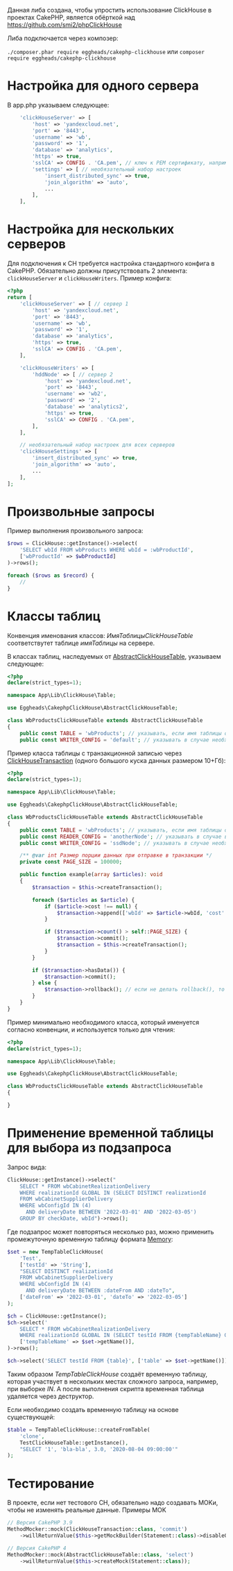 Данная либа создана, чтобы упростить использование ClickHouse в проектах CakePHP, является обёрткой
над https://github.com/smi2/phpClickHouse

Либа подключается через композер:

`./composer.phar require eggheads/cakephp-clickhouse`
или
`composer require eggheads/cakephp-clickhouse`

# Настройка для одного сервера

В app.php указываем следующее:

```php
    'clickHouseServer' => [
        'host' => 'yandexcloud.net',
        'port' => '8443',
        'username' => 'wb',
        'password' => '1',
        'database' => 'analytics',
        'https' => true,
        'sslCA' => CONFIG . 'CA.pem', // ключ к PEM сертификату, например, для Яндекс Облака
        'settings' => [ // необязательный набор настроек
            'insert_distributed_sync' => true,
            'join_algorithm' => 'auto',
            ...
        ],
    ],
```

# Настройка для нескольких серверов

Для подключения к CH требуется настройка стандартного конфига в CakePHP. Обязательно должны присутствовать 2
элемента: `clickHouseServer` и `clickHouseWriters`. Пример конфига:

```php
<?php
return [
    'clickHouseServer' => [ // сервер 1
        'host' => 'yandexcloud.net',
        'port' => '8443',
        'username' => 'wb',
        'password' => '1',
        'database' => 'analytics',
        'https' => true,
        'sslCA' => CONFIG . 'CA.pem',
    ],

    'clickHouseWriters' => [
        'hddNode' => [ // сервер 2
            'host' => 'yandexcloud.net',
            'port' => '8443',
            'username' => 'wb2',
            'password' => '2',
            'database' => 'analytics2',
            'https' => true,
            'sslCA' => CONFIG . 'CA.pem',
        ],
    ],

    // необязательный набор настроек для всех серверов
    'clickHouseSettings' => [
        'insert_distributed_sync' => true,
        'join_algorithm' => 'auto',
        ...
    ],
];
```

# Произвольные запросы

Пример выполнения произвольного запроса:

```php
$rows = ClickHouse::getInstance()->select(
    'SELECT wbId FROM wbProducts WHERE wbId = :wbProductId',
    ['wbProductId' => $wbProductId]
)->rows();

foreach ($rows as $record) {
    //
}
```

# Классы таблиц

Конвенция именования классов: _ИмяТаблицыClickHouseTable_ соответствутет таблице _имяТаблицы_ на сервере.

В классах таблиц, наследуемых от [AbstractClickHouseTable](src/AbstractClickHouseTable.php), указываем следующее:

```php
<?php
declare(strict_types=1);

namespace App\Lib\ClickHouse\Table;

use Eggheads\CakephpClickHouse\AbstractClickHouseTable;

class WbProductsClickHouseTable extends AbstractClickHouseTable
{
    public const TABLE = 'wbProducts'; // указывать, если имя таблицы отличается от *ClickHouseTable
    public const WRITER_CONFIG = 'default'; // указывать в случае необходимости записи в таблицу из clickHouseWriters, либо default - это clickHouseServer

```

Пример класса таблицы с транзакционной записью через [ClickHouseTransaction](src/ClickHouseTransaction.php) (одного
большого куска данных размером 10+Гб):

```php
<?php
declare(strict_types=1);

namespace App\Lib\ClickHouse\Table;

use Eggheads\CakephpClickHouse\AbstractClickHouseTable;

class WbProductsClickHouseTable extends AbstractClickHouseTable
{
    public const TABLE = 'wbProducts'; // указывать, если имя таблицы отличается от *ClickHouseTable
    public const READER_CONFIG = 'anotherNode'; // указывать в случае в случае работы с другим сервером (не clickHouseServer из конфигурации)
    public const WRITER_CONFIG = 'ssdNode'; // указывать в случае необходимости записи в таблицу

    /** @var int Размер порции данных при отправке в транзакции */
    private const PAGE_SIZE = 100000;

    public function example(array $articles): void
    {
        $transaction = $this->createTransaction();

        foreach ($articles as $article) {
            if ($article->cost !== null) {
                $transaction->append(['wbId' => $article->wbId, 'cost' => $article->cost]); // если передать несуществующее поле, то вылетит Exception
            }

            if ($transaction->count() > self::PAGE_SIZE) {
                $transaction->commit();
                $transaction = $this->createTransaction();
            }
        }

        if ($transaction->hasData()) {
            $transaction->commit();
        } else {
            $transaction->rollback(); // если не делать rollback(), то при вызове диструктора вылетит Exception
        }
    }
}
```

Пример минимально необходимого класса, который именуется согласно конвенции, и используется только для чтения:

```php
<?php
declare(strict_types=1);

namespace App\Lib\ClickHouse\Table;

use Eggheads\CakephpClickHouse\AbstractClickHouseTable;

class WbProductsClickHouseTable extends AbstractClickHouseTable
{

}
```

# Применение временной таблицы для выбора из подзапроса

Запрос вида:

```php
ClickHouse::getInstance()->select("
    SELECT * FROM wbCabinetRealizationDelivery
    WHERE realizationId GLOBAL IN (SELECT DISTINCT realizationId
    FROM wbCabinetSupplierDelivery
    WHERE wbConfigId IN (4)
      AND deliveryDate BETWEEN '2022-03-01' AND '2022-03-05')
    GROUP BY checkDate, wbId")->rows();
```

Где подзапрос может повторяться несколько раз, можно применить промежуточную временную таблицу
формата [Memory](https://clickhouse.com/docs/ru/engines/table-engines/special/memory):

```php
$set = new TempTableClickHouse(
    'Test',
    ['testId' => 'String'],
    "SELECT DISTINCT realizationId
    FROM wbCabinetSupplierDelivery
    WHERE wbConfigId IN (4)
      AND deliveryDate BETWEEN :dateFrom AND :dateTo",
    ['dateFrom' => '2022-03-01', 'dateTo' => '2022-03-05']
);

$ch = ClickHouse::getInstance();
$ch->select('
    SELECT * FROM wbCabinetRealizationDelivery
    WHERE realizationId GLOBAL IN (SELECT testId FROM {tempTableName} GROUP BY checkDate, wbId',
    ['tempTableName' => $set->getName()],
)->rows();

$ch->select('SELECT testId FROM {table}', ['table' => $set->getName()]);
```

Таким образом _TempTableClickHouse_ создаёт временную таблицу, которая участвует в нескольких местах сложного запроса,
например, при выборке _IN_. А после выполнения скрипта временная таблица удаляется через деструктор.

Если необходимо создать временную таблицу на основе существующей:

```php
$table = TempTableClickHouse::createFromTable(
    'clone',
    TestClickHouseTable::getInstance(),
    "SELECT '1', 'bla-bla', 3.0, '2020-08-04 09:00:00'"
);
```

# Тестирование

В проекте, если нет тестового CH, обязательно надо создавать MOKи, чтобы не изменять реальные данные. Примеры MOK

```php
// Версия CakePHP 3.9
MethodMocker::mock(ClickHouseTransaction::class, 'commit')
    ->willReturnValue($this->getMockBuilder(Statement::class)->disableOriginalConstructor()->getMock());

// Версия CakePHP 4
MethodMocker::mock(AbstractClickHouseTable::class, 'select')
    ->willReturnValue($this->createMock(Statement::class));
```
